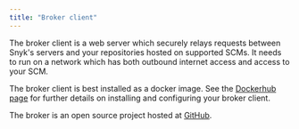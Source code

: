 ```yaml
---
title: "Broker client"
---
```


The broker client is a web server which securely relays requests between Snyk's servers and your repositories hosted on supported SCMs. It needs to run on a network which has both outbound internet access and access to your SCM.

The broker client is best installed as a docker image. See the [Dockerhub page](https://hub.docker.com/r/snyk/broker/) for further details on installing and configuring your broker client.

The broker is an open source project hosted at [GitHub](https://github.com/snyk/broker).
